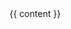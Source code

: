 <head-bottom>
  <link rel="stylesheet" href="{{baseUrl}}/stylesheets/main.css">
  <!-- Add other global head assets here if needed -->
</head-bottom>

<div id="page-container">
  <header>
    <md>
      <include src="../navigation.md" />
    </md>
  </header>

  <!-- Custom fixed sidebar (desktop) -->
  <div id="custom-sidebar">
    <include src="../sideNav.md"/>
    <!-- Spacer to avoid overlap with sticky top bar -->
    <div class="sidebar-spacer" aria-hidden="true"></div>
  </div>

  <div id="content">
    {{ content }}
  </div>
</div>
